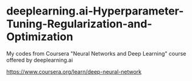 # deeplearning.ai-Hyperparameter-Tuning-Regularization-and-Optimization

My codes from Coursera "Neural Networks and Deep Learning" course offered by deeplearning.ai 

https://www.coursera.org/learn/deep-neural-network
